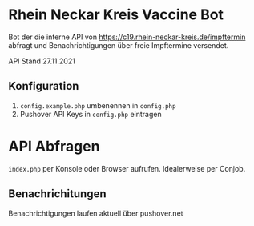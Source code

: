 # Rhein Neckar Kreis Vaccine Bot

Bot der die interne API von https://c19.rhein-neckar-kreis.de/impftermin abfragt und Benachrichtigungen über freie Impftermine versendet.

API Stand 27.11.2021

## Konfiguration

1. `config.example.php` umbenennen in `config.php`
2. Pushover API Keys in `config.php` eintragen

# API Abfragen
`index.php` per Konsole oder Browser aufrufen. Idealerweise per Conjob.

## Benachrichitungen
Benachrichtigungen laufen aktuell über pushover.net